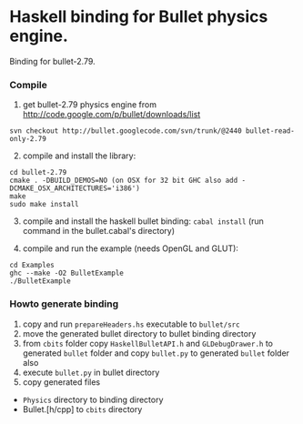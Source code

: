 # Haskell binding for Bullet physics engine.

Binding for bullet-2.79.

### Compile
1. get bullet-2.79 physics engine from http://code.google.com/p/bullet/downloads/list
  ```
  svn checkout http://bullet.googlecode.com/svn/trunk/@2440 bullet-read-only-2.79
  ```

2. compile and install the library:
  ```
  cd bullet-2.79
  cmake . -DBUILD_DEMOS=NO (on OSX for 32 bit GHC also add -DCMAKE_OSX_ARCHITECTURES='i386')
  make
  sudo make install
  ```

3. compile and install the haskell bullet binding:
  `cabal install` (run command in the bullet.cabal's directory)

4. compile and run the example (needs OpenGL and GLUT):
  ```
  cd Examples
  ghc --make -O2 BulletExample
  ./BulletExample
  ```

### Howto generate binding
 1. copy and run `prepareHeaders.hs` executable to `bullet/src`
 2. move the generated bullet directory to bullet binding directory
 3. from `cbits` folder copy `HaskellBulletAPI.h` and `GLDebugDrawer.h` to generated `bullet` folder
      and copy `bullet.py` to generated `bullet` folder also
 4. execute `bullet.py` in bullet directory
 5. copy generated files
  - `Physics` directory to binding directory
  - Bullet.[h/cpp] to `cbits` directory
